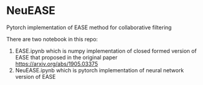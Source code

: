 # NeuEASE
Pytorch implementation of EASE method for collaborative filtering

There are two notebook in this repo:
  1) EASE.ipynb which is numpy implementation of closed formed version of EASE that proposed in the original paper https://arxiv.org/abs/1905.03375
  2) NeuEASE.ipynb which is pytorch implementation of neural network version of EASE
